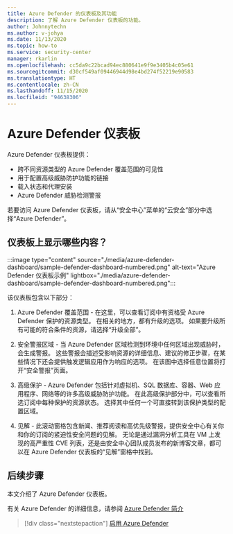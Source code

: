 ```yaml
---
title: Azure Defender 的仪表板及其功能
description: 了解 Azure Defender 仪表板的功能。
author: Johnnytechn
ms.author: v-johya
ms.date: 11/13/2020
ms.topic: how-to
ms.service: security-center
manager: rkarlin
ms.openlocfilehash: cc5da9c22bcad94ec880641e9f9e3405b4c05e61
ms.sourcegitcommit: d30cf549af09446944d98e4bd274f52219e90583
ms.translationtype: HT
ms.contentlocale: zh-CN
ms.lasthandoff: 11/15/2020
ms.locfileid: "94638306"
---
```

# <a name="the-azure-defender-dashboard"></a>Azure Defender 仪表板

Azure Defender 仪表板提供：

- 跨不同资源类型的 Azure Defender 覆盖范围的可见性
- 用于配置高级威胁防护功能的链接
- 载入状态和代理安装
- Azure Defender 威胁检测警报 

若要访问 Azure Defender 仪表板，请从“安全中心”菜单的“云安全”部分中选择“Azure Defender”。

## <a name="whats-shown-on-the-dashboard"></a>仪表板上显示哪些内容？

:::image type="content" source="./media/azure-defender-dashboard/sample-defender-dashboard-numbered.png" alt-text="Azure Defender 仪表板示例" lightbox="./media/azure-defender-dashboard/sample-defender-dashboard-numbered.png":::

该仪表板包含以下部分：

1. Azure Defender 覆盖范围 - 在这里，可以查看订阅中有资格受 Azure Defender 保护的资源类型。 在相关的地方，都有升级的选项。 如果要升级所有可能的符合条件的资源，请选择“升级全部”。

1. 安全警报区域 - 当 Azure Defender 区域检测到环境中任何区域出现威胁时，会生成警报。 这些警报会描述受影响资源的详细信息、建议的修正步骤，在某些情况下还会提供触发逻辑应用作为响应的选项。 在该图中选择任意位置将打开“安全警报”页面。

1. 高级保护 - Azure Defender 包括针对虚拟机、SQL 数据库、容器、Web 应用程序、网络等的许多高级威胁防护功能。 在此高级保护部分中，可以查看所选订阅中每种保护的资源状态。 选择其中任何一个可直接转到该保护类型的配置区域。

1. 见解 - 此滚动窗格包含新闻、推荐阅读和高优先级警报，提供安全中心有关你和你的订阅的紧迫性安全问题的见解。 无论是通过漏洞分析工具在 VM 上发现的高严重性 CVE 列表，还是由安全中心团队成员发布的新博客文章，都可以在 Azure Defender 仪表板的“见解”窗格中找到。




## <a name="next-steps"></a>后续步骤

本文介绍了 Azure Defender 仪表板。 

有关 Azure Defender 的详细信息，请参阅 [Azure Defender 简介](azure-defender.md)

> [!div class="nextstepaction"]
> [启用 Azure Defender](security-center-pricing.md)


